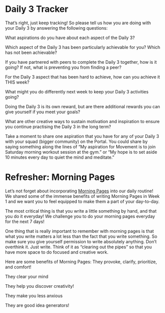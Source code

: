 # Daily 3 Tracker

That’s right, just keep tracking!
So please tell us how you are doing with your Daily 3 by answering the following questions:

What aspirations do you have about each aspect of the Daily 3?

Which aspect of the Daily 3 has been particularly achievable for you? Which has not been achievable?

If you have partnered with peers to complete the Daily 3 together, how is it going? If not, what is preventing you from finding a peer?

For the Daily 3 aspect that has been hard to achieve, how can you achieve it THIS week?

What might you do differently next week to keep your Daily 3 activities going?

Doing the Daily 3 is its own reward, but are there additional rewards you can give yourself if you meet your goals?

What are other creative ways to sustain motivation and inspiration to ensure you continue practising the Daily 3 in the long term?

Take a moment to share one aspiration that you have for any of your Daily 3 with your squad (bigger community) on the Portal. You could share by saying something along the lines of “My aspiration for Movement is to join Saturday morning workout session at the gym.” or “My hope is to set aside 10 minutes every day to quiet the mind and meditate.”

# Refresher: Morning Pages


Let’s not forget about incorporating [Morning Pages](https://intranet.alxswe.com/concepts/102496) into our daily routine! We shared some of the immense benefits of writing Morning Pages in Week 1 and we want you to feel equipped to make them a part of your day-to-day.

The most critical thing is that you write a little something by hand, and that you do it everyday!
We challenge you to do your morning pages everyday for the next 7 days!

One thing that is really important to remember with morning pages is that what you write matters a lot less than the fact that you write something. So make sure you give yourself permission to write absolutely anything. Don’t overthink it. Just write. Think of it as “clearing out the pipes” so that you have more space to do focused and creative work.

Here are some benefits of Morning Pages:
They provoke, clarify, prioritize, and comfort!

They clear your mind

They help you discover creativity!

They make you less anxious

They are good idea generators!